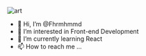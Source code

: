![art](https://github.com/USERNAME/USERNAME/blob/main/art.jpg)

- 👋 Hi, I’m @Fhrmhmmd
- 👀 I’m interested in Front-end Development
- 🌱 I’m currently learning React
- 📫 How to reach me ...


<!---
Fhrmhmmd/Fhrmhmmd is a ✨ special ✨ repository because its `README.md` (this file) appears on your GitHub profile.
You can click the Preview link to take a look at your changes.
--->
